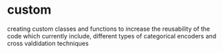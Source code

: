 # custom
creating custom classes and functions to increase the reusability of the code
which currently include, different types of categorical encoders and cross valdidation techniques

